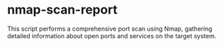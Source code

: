 # nmap-scan-report
This script performs a comprehensive port scan using Nmap, gathering detailed information about open ports and services on the target system.
